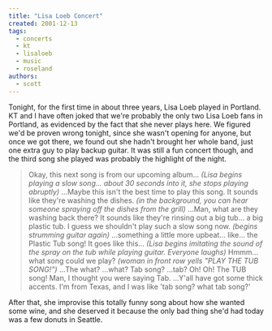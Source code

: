 ```yaml
---
title: "Lisa Loeb Concert"
created: 2001-12-13
tags:
  - concerts
  - kt
  - lisaloeb
  - music
  - roseland
authors:
  - scott
---
```


Tonight, for the first time in about three years, Lisa Loeb played in Portland. KT and I have often joked that we're probably the only two Lisa Loeb fans in Portland, as evidenced by the fact that she never plays here. We figured we'd be proven wrong tonight, since she wasn't opening for anyone, but once we got there, we found out she hadn't brought her whole band, just one extra guy to play backup guitar. It was still a fun concert though, and the third song she played was probably the highlight of the night.

> Okay, this next song is from our upcoming album... _(Lisa begins playing a slow song... about 30 seconds into it, she stops playing abruptly)_ ...Maybe this isn't the best time to play this song. It sounds like they're washing the dishes. _(in the background, you can hear someone spraying off the dishes from the grill)_ ...Man, what are they washing back there? It sounds like they're rinsing out a big tub... a big plastic tub. I guess we shouldn't play such a slow song now. _(begins strumming guitar again)_ ...something a little more upbeat... like... the Plastic Tub song! It goes like this... _(Lisa begins imitating the sound of the spray on the tub while playing guitar. Everyone laughs)_ Hmmm... what song could we play? _(woman in front row yells "PLAY THE TUB SONG!")_ ...The what? ...what? Tab song? ...tab? Oh! Oh! The TUB song! Man, I thought you were saying Tab. ...Y'all have got some thick accents. I'm from Texas, and I was like 'tab song? what tab song?'

After that, she improvise this totally funny song about how she wanted some wine, and she deserved it because the only bad thing she'd had today was a few donuts in Seattle.
